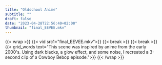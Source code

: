 ```yaml
---
title: "Oldschool Anime"
subtitle: ""
draft: false
date: "2023-04-28T22:56:40+02:00"
thumbnail: "final_EEVEE.mkv"
---
```

{{< wrap >}}
{{< vid src1="final_EEVEE.mkv">}}
{{< break >}}
{{< break >}}
{{< grid_words text="This scene was inspired by anime from the early 2000's. Using dark blacks, a glow effect, and some noise, I recreated a 3-second clip of a Cowboy Bebop episode.">}}
{{< /wrap >}}